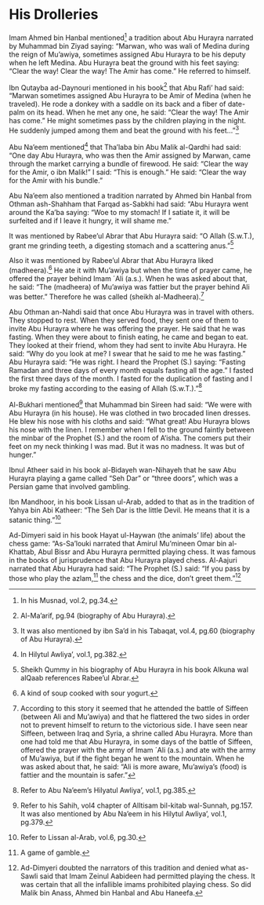 His Drolleries
==============

Imam Ahmed bin Hanbal mentioned[^1] a tradition about Abu Hurayra
narrated by Muhammad bin Ziyad saying: “Marwan, who was wali of Medina
during the reign of Mu’awiya, sometimes assigned Abu Hurayra to be his
deputy when he left Medina. Abu Hurayra beat the ground with his feet
saying: “Clear the way! Clear the way! The Amir has come.” He referred
to himself.

Ibn Qutayba ad-Daynouri mentioned in his book[^2] that Abu Rafi’ had
said: “Marwan sometimes assigned Abu Hurayra to be Amir of Medina (when
he traveled). He rode a donkey with a saddle on its back and a fiber of
date-palm on its head. When he met any one, he said: “Clear the way! The
Amir has come.” He might sometimes pass by the children playing in the
night. He suddenly jumped among them and beat the ground with his
feet…”[^3]

Abu Na’eem mentioned[^4] that Tha’laba bin Abu Malik al-Qardhi had said:
“One day Abu Hurayra, who was then the Amir assigned by Marwan, came
through the market carrying a bundle of firewood. He said: “Clear the
way for the Amir, o ibn Malik!” I said: “This is enough.” He said:
“Clear the way for the Amir with his bundle.”

Abu Na’eem also mentioned a tradition narrated by Ahmed bin Hanbal from
Othman ash-Shahham that Farqad as-Sabkhi had said: “Abu Hurayra went
around the Ka’ba saying: “Woe to my stomach! If I satiate it, it will be
surfeited and if I leave it hungry, it will shame me.”

It was mentioned by Rabee’ul Abrar that Abu Hurayra said: “O Allah
(S.w.T.), grant me grinding teeth, a digesting stomach and a scattering
anus.”[^5]

Also it was mentioned by Rabee’ul Abrar that Abu Hurayra liked
(madheera).[^6] He ate it with Mu’awiya but when the time of prayer
came, he offered the prayer behind Imam ´Ali (a.s.). When he was asked
about that, he said: “The (madheera) of Mu’awiya was fattier but the
prayer behind Ali was better.” Therefore he was called (sheikh
al-Madheera).[^7]

Abu Othman an-Nahdi said that once Abu Hurayra was in travel with
others. They stopped to rest. When they served food, they sent one of
them to invite Abu Hurayra where he was offering the prayer. He said
that he was fasting. When they were about to finish eating, he came and
began to eat. They looked at their friend, whom they had sent to invite
Abu Hurayra. He said: “Why do you look at me? I swear that he said to me
he was fasting.” Abu Hurayra said: “He was right. I heard the Prophet
(S.) saying: “Fasting Ramadan and three days of every month equals
fasting all the age.” I fasted the first three days of the month. I
fasted for the duplication of fasting and I broke my fasting according
to the easing of Allah (S.w.T.).”[^8]

Al-Bukhari mentioned[^9] that Muhammad bin Sireen had said: “We were
with Abu Hurayra (in his house). He was clothed in two brocaded linen
dresses. He blew his nose with his cloths and said: “What great! Abu
Hurayra blows his nose with the linen. I remember when I fell to the
ground faintly between the minbar of the Prophet (S.) and the room of
A’isha. The comers put their feet on my neck thinking I was mad. But it
was no madness. It was but of hunger.”

Ibnul Atheer said in his book al-Bidayeh wan-Nihayeh that he saw Abu
Hurayra playing a game called “Seh Dar” or “three doors”, which was a
Persian game that involved gambling.

Ibn Mandhoor, in his book Lissan ul-Arab, added to that as in the
tradition of Yahya bin Abi Katheer: “The Seh Dar is the little Devil. He
means that it is a satanic thing.”[^10]

Ad-Dimyeri said in his book Hayat ul-Haywan (the animals’ life) about
the chess game: “As-Sa’louki narrated that Amirul Mu’mineen Omar bin
al-Khattab, Abul Bissr and Abu Hurayra permitted playing chess. It was
famous in the books of jurisprudence that Abu Hurayra played chess.
Al-Aajuri narrated that Abu Hurayra had said: “The Prophet (S.) said:
“If you pass by those who play the azlam,[^11] the chess and the dice,
don’t greet them.”[^12]

[^1]: In his Musnad, vol.2, pg.34.

[^2]: Al-Ma’arif, pg.94 (biography of Abu Hurayra).

[^3]: It was also mentioned by ibn Sa’d in his Tabaqat, vol.4, pg.60
(biography of Abu Hurayra).

[^4]: In Hilytul Awliya’, vol.1, pg.382.

[^5]: Sheikh Qummy in his biography of Abu Hurayra in his book Alkuna
wal alQaab references Rabee’ul Abrar.

[^6]: A kind of soup cooked with sour yogurt.

[^7]: According to this story it seemed that he attended the battle of
Siffeen (between Ali and Mu’awiya) and that he flattered the two sides
in order not to prevent himself to return to the victorious side. I have
seen near Siffeen, between Iraq and Syria, a shrine called Abu Hurayra.
More than one had told me that Abu Hurayra, in some days of the battle
of Siffeen, offered the prayer with the army of Imam ´Ali (a.s.) and ate
with the army of Mu’awiya, but if the fight began he went to the
mountain. When he was asked about that, he said: “Ali is more aware,
Mu’awiya’s (food) is fattier and the mountain is safer.”

[^8]: Refer to Abu Na’eem’s Hilyatul Awliya’, vol.1, pg.385.

[^9]: Refer to his Sahih, vol4 chapter of AlItisam bil-kitab wal-Sunnah,
pg.157. It was also mentioned by Abu Na’eem in his Hilytul Awliya’,
vol.1, pg.379.

[^10]: Refer to Lissan al-Arab, vol.6, pg.30.

[^11]: A game of gamble.

[^12]: Ad-Dimyeri doubted the narrators of this tradition and denied
what as-Sawli said that Imam Zeinul Aabideen had permitted playing the
chess. It was certain that all the infallible imams prohibited playing
chess. So did Malik bin Anass, Ahmed bin Hanbal and Abu Haneefa.


